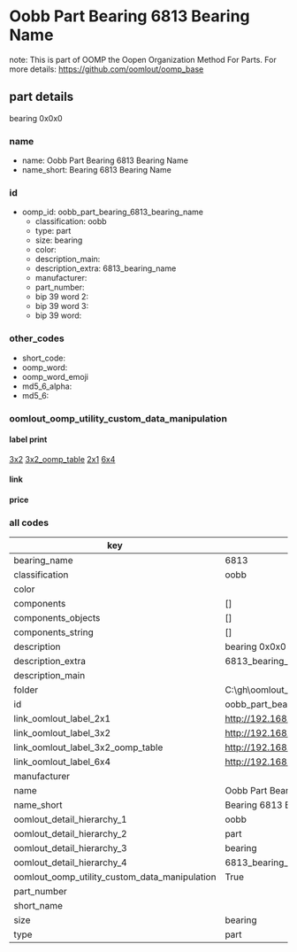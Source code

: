 # Oobb Part Bearing 6813 Bearing Name  

note: This is part of OOMP the Oopen Organization Method For Parts. For more details: https://github.com/oomlout/oomp_base

##  part details
  



bearing 0x0x0



### name
* name: Oobb Part Bearing 6813 Bearing Name
* name_short: Bearing 6813 Bearing Name
### id
* oomp_id: oobb_part_bearing_6813_bearing_name
  * classification: oobb
  * type: part
  * size: bearing
  * color: 
  * description_main: 
  * description_extra: 6813_bearing_name
  * manufacturer: 
  * part_number: 
  * bip 39 word 2: 
  * bip 39 word 3: 
  * bip 39 word: 

### other_codes
* short_code: 
* oomp_word: 
* oomp_word_emoji 
* md5_6_alpha: 
* md5_6: 






### oomlout_oomp_utility_custom_data_manipulation
#### label print
[3x2](http://192.168.1.245:1112/?label=oomp%20)
[3x2_oomp_table](http://192.168.1.108:1112/?label=oomp%20)
[2x1](http://192.168.1.242:1112/?label=oomp%20)
[6x4](http://192.168.1.55:1112/?label=oomp%20)    

#### link

                              

#### price







### all codes 
| key | value |  
| --- | --- |  
| bearing_name | 6813 |  
| classification | oobb |  
| color |  |  
| components | [] |  
| components_objects | [] |  
| components_string | [] |  
| description | bearing 0x0x0 |  
| description_extra | 6813_bearing_name |  
| description_main |  |  
| folder | C:\gh\oomlout_oobb_version_4_generated_parts\parts\oobb_part_bearing_6813_bearing_name |  
| id | oobb_part_bearing_6813_bearing_name |  
| link_oomlout_label_2x1 | http://192.168.1.242:1112/?label=oomp%20 |  
| link_oomlout_label_3x2 | http://192.168.1.245:1112/?label=oomp%20 |  
| link_oomlout_label_3x2_oomp_table | http://192.168.1.108:1112/?label=oomp%20 |  
| link_oomlout_label_6x4 | http://192.168.1.55:1112/?label=oomp%20 |  
| manufacturer |  |  
| name | Oobb Part Bearing 6813 Bearing Name |  
| name_short | Bearing 6813 Bearing Name |  
| oomlout_detail_hierarchy_1 | oobb |  
| oomlout_detail_hierarchy_2 | part |  
| oomlout_detail_hierarchy_3 | bearing |  
| oomlout_detail_hierarchy_4 | 6813_bearing_name |  
| oomlout_oomp_utility_custom_data_manipulation | True |  
| part_number |  |  
| short_name |  |  
| size | bearing |  
| type | part |  

